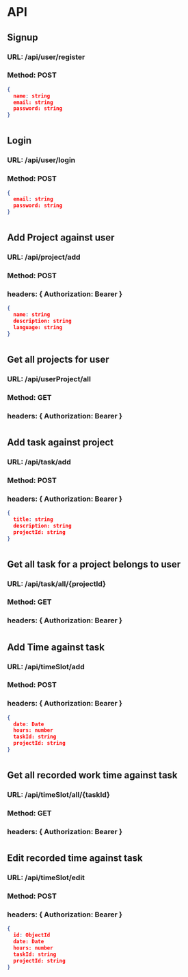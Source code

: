 # API

## Signup
### URL: /api/user/register
### Method: POST
```json
{
  name: string
  email: string
  password: string
}
```
#
## Login
### URL: /api/user/login
### Method: POST
```json
{
  email: string
  password: string
}
```
#
## Add Project against user
### URL: /api/project/add
### Method: POST
### headers: { Authorization: Bearer <token>}
```json 
{
  name: string
  description: string
  language: string
}
```
#
## Get all projects for user
### URL: /api/userProject/all
### Method: GET
### headers: { Authorization: Bearer <token>}
#
## Add task against project 
### URL: /api/task/add
### Method: POST
### headers: { Authorization: Bearer <token>}
```json
{
  title: string
  description: string
  projectId: string
}
```
#
## Get all task for a project belongs to user
### URL: /api/task/all/{projectId}
### Method: GET
### headers: { Authorization: Bearer <token>}
#
## Add Time against task 
### URL: /api/timeSlot/add
### Method: POST
### headers: { Authorization: Bearer <token>}
```json
{
  date: Date
  hours: number
  taskId: string
  projectId: string
}
```
#
## Get all recorded work time against task
### URL: /api/timeSlot/all/{taskId}
### Method: GET
### headers: { Authorization: Bearer <token>}
#
## Edit recorded time against task 
### URL: /api/timeSlot/edit
### Method: POST
### headers: { Authorization: Bearer <token>}
```json
{
  id: ObjectId
  date: Date
  hours: number
  taskId: string
  projectId: string
}
```